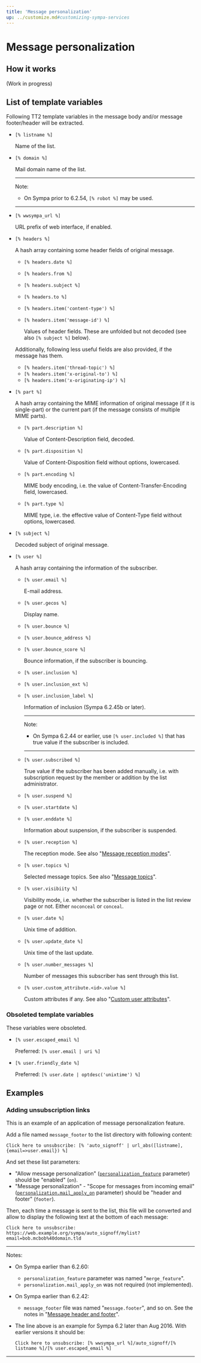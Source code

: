 ```yaml
---
title: 'Message personalization'
up: ../customize.md#customizing-sympa-services
---
```


Message personalization
=======================

How it works
------------

(Work in progress)

List of template variables
--------------------------

Following TT2 template variables in the message body and/or
message footer/header will be extracted.

  - `[% listname %]`

    Name of the list.

  - `[% domain %]`

    Mail domain name of the list.

    ----
    Note:

      * On Sympa prior to 6.2.54, `[% robot %]` may be used.

    ----

  - `[% wwsympa_url %]`

    URL prefix of web interface, if enabled.
    
  - `[% headers %]`

    A hash array containing some header fields of original message.

      - `[% headers.date %]`
      - `[% headers.from %]`
      - `[% headers.subject %]`
      - `[% headers.to %]`
      - `[% headers.item('content-type') %]`
      - `[% headers.item('message-id') %]`

        Values of header fields. These are unfolded but not decoded
        (see also `[% subject %]` below).
        
    Additionally, following less useful fields are also provided,
    if the message has them.

      - `[% headers.item('thread-topic') %]`
      - `[% headers.item('x-original-to') %]`
      - `[% headers.item('x-originating-ip') %]`

  - `[% part %]`

    A hash array containing the MIME information of original message (if it is single-part)
    or the current part (if the message consists of multiple MIME parts).
    
      - `[% part.description %]`

        Value of Content-Description field, decoded.

      - `[% part.disposition %]`

        Value of Content-Disposition field without options, lowercased.

      - `[% part.encoding %]`

        MIME body encoding, i.e. the value of Content-Transfer-Encoding
        field, lowercased.

      - `[% part.type %]`

        MIME type, i.e. the effective value of Content-Type field without
        options, lowercased.

  - `[% subject %]`

    Decoded subject of original message.

  - `[% user %]`

    A hash array containing the information of the subscriber.

      - `[% user.email %]`

        E-mail address.

      - `[% user.gecos %]`

        Display name.

      - `[% user.bounce %]`
      - `[% user.bounce_address %]`
      - `[% user.bounce_score %]`

        Bounce information, if the subscriber is bouncing.

      - `[% user.inclusion %]`
      - `[% user.inclusion_ext %]`
      - `[% user.inclusion_label %]`

        Information of inclusion (Sympa 6.2.45b or later).

        ----
        Note:
          - On Sympa 6.2.44 or earlier, use `[% user.included %]`
            that has true value if the subscriber is included.

        ----

      - `[% user.subscribed %]`

        True value if the subscriber has been added manually,
        i.e. with subscription request by the member or addition by the
        list administrator.

      - `[% user.suspend %]`
      - `[% user.startdate %]`
      - `[% user.enddate %]`

        Information about suspension, if the subscriber is suspended.

      - `[% user.reception %]`

        The reception mode.  See also
        "[Message reception modes](https://sympa-community.github.io/manual/customize/basics-alterations.html#message-reception-modes)".

      - `[% user.topics %]`

        Selected message topics.  See also
        "[Message topics](https://sympa-community.github.io/manual/customize/basics-delivery.html#message-topics)".

      - `[% user.visibiity %]`

        Visibility mode, i.e. whether the subscriber is listed in the list
        review page or not.  Either `noconceal` or `conceal`.

      - `[% user.date %]`

        Unix time of addition.

      - `[% user.update_date %]`

        Unix time of the last update.

      - `[% user.number_messages %]`

        Number of messages this subscriber has sent through this list.

      - `[% user.custom_attribute.<id>.value %]`

        Custom attributes if any.  See also
        "[Custom user attributes](https://sympa-community.github.io/manual/customize/custom-user-attributes.html)".

### Obsoleted template variables

These variables were obsoleted.

  - `[% user.escaped_email %]`

    Preferred: `[% user.email | uri %]`

  - `[% user.friendly_date %]`

    Preferred: `[% user.date | optdesc('unixtime') %]`

Examples
--------

### Adding unsubscription links

This is an example of an application of message personalization feature.

Add a file named `message_footer` to the list directory with following
content:

``` code
Click here to unsubscribe: [% 'auto_signoff' | url_abs([listname],{email=>user.email}) %]
```

And set these list parameters:

  * "Allow message personalization"
    ([`personalization_feature`](/gpldoc/man/sympa_config.5.html#personalization_feature)
    parameter) should be "enabled" (`on`).
  * "Message personalization" - "Scope for messages from incoming email"
    ([`personalization.mail_apply_on`](/gpldoc/man/sympa_config.5.html#personalizationmail_apply_on)
    parameter) should be "header and footer" (`footer`).

Then, each time a message is sent to the list, this file will be converted
and allow to display the following text at the bottom of each message:

``` code
Click here to unsubscribe: https://web.example.org/sympa/auto_signoff/mylist?email=bob.mcbob%40domain.tld
```

----
Notes:

  * On Sympa earlier than 6.2.60:

      - `personalization_feature` parameter was named "`merge_feature`".
      - `personalization.mail_apply_on` was not required (not implemented).

  * On Sympa earlier than 6.2.42:

      - `message_footer` file was named "`message.footer`", and so on.
        See the notes in
        "[Message header and footer](../customize/basics-list-config.md#message-header-and-footer)".

  * The line above is an example for Sympa 6.2 later than Aug 2016.
    With earlier versions it should be:
    ``` code
    Click here to unsubscribe: [% wwsympa_url %]/auto_signoff/[% listname %]/[% user.escaped_email %]
    ```

----

